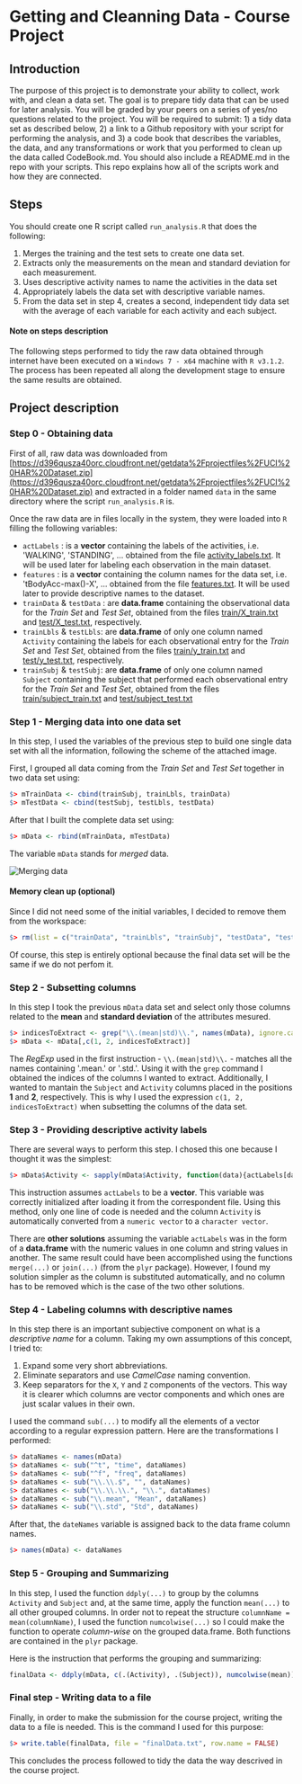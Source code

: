 # Getting and Cleanning Data - Course Project

## Introduction

The purpose of this project is to demonstrate your ability to collect, work with, and clean a data set. The goal is to prepare tidy data that can be used for later analysis. You will be graded by your peers on a series of yes/no questions related to the project. You will be required to submit: 1) a tidy data set as described below, 2) a link to a Github repository with your script for performing the analysis, and 3) a code book that describes the variables, the data, and any transformations or work that you performed to clean up the data called CodeBook.md. You should also include a README.md in the repo with your scripts. This repo explains how all of the scripts work and how they are connected.  

## Steps

You should create one R script called `run_analysis.R` that does the following: 

1. Merges the training and the test sets to create one data set.
2. Extracts only the measurements on the mean and standard deviation for each measurement. 
3. Uses descriptive activity names to name the activities in the data set
4. Appropriately labels the data set with descriptive variable names. 
5. From the data set in step 4, creates a second, independent tidy data set with the average of each variable for each activity and each subject.

#### Note on steps description

The following steps performed to tidy the raw data obtained through internet have been executed on a `Windows 7 - x64` machine with `R v3.1.2`. The process has been repeated all along the development stage to ensure the same results are obtained. 

## Project description

### Step 0 - Obtaining data

First of all, raw data was downloaded from [https://d396qusza40orc.cloudfront.net/getdata%2Fprojectfiles%2FUCI%20HAR%20Dataset.zip](https://d396qusza40orc.cloudfront.net/getdata%2Fprojectfiles%2FUCI%20HAR%20Dataset.zip) and extracted in a folder named `data` in the same directory where the script `run_analysis.R` is. 

Once the raw data are in files locally in the system, they were loaded into `R` filling the following variables: 

* `actLabels` : is a **vector** containing the labels of the activities, i.e. 'WALKING', 'STANDING', ... obtained from the file [activity_labels.txt](https://github.com/davizuku/GettingCleaningDataProject/blob/master/data/UCI%20HAR%20Dataset/activity_labels.txt). It will be used later for labeling each observation in the main dataset.
* `features` : is a **vector** containing the column names for the data set, i.e. 'tBodyAcc-max()-X', ... obtained from the file [features.txt](https://github.com/davizuku/GettingCleaningDataProject/blob/master/data/UCI%20HAR%20Dataset/features.txt). It will be used later to provide descriptive names to the dataset. 
* `trainData` & `testData` : are **data.frame** containing the observational data for the *Train Set* and *Test Set*, obtained from the files [train/X_train.txt](https://github.com/davizuku/GettingCleaningDataProject/blob/master/data/UCI%20HAR%20Dataset/train/X_train.txt) and [test/X_test.txt](https://github.com/davizuku/GettingCleaningDataProject/blob/master/data/UCI%20HAR%20Dataset/test/X_test.txt), respectively.
* `trainLbls` & `testLbls`: are **data.frame** of only one column named `Activity` containing the labels for each observational entry for the *Train Set* and *Test Set*, obtained from the files [train/y_train.txt](https://github.com/davizuku/GettingCleaningDataProject/blob/master/data/UCI%20HAR%20Dataset/train/y_train.txt) and [test/y_test.txt](https://github.com/davizuku/GettingCleaningDataProject/blob/master/data/UCI%20HAR%20Dataset/test/y_test.txt), respectively.
* `trainSubj` & `testSubj`: are **data.frame** of only one column named `Subject` containing the subject that performed each observational entry for the *Train Set* and *Test Set*, obtained from the files [train/subject_train.txt](https://github.com/davizuku/GettingCleaningDataProject/blob/master/data/UCI%20HAR%20Dataset/train/subject_train.txt) and [test/subject_test.txt](https://github.com/davizuku/GettingCleaningDataProject/blob/master/data/UCI%20HAR%20Dataset/test/subject_test.txt)

### Step 1 - Merging data into one data set

In this step, I used the variables of the previous step to build one single data set with all the information, following the scheme of the attached image.

First, I grouped all data coming from the *Train Set* and *Test Set* together in two data set using: 
```R
$> mTrainData <- cbind(trainSubj, trainLbls, trainData)
$> mTestData <- cbind(testSubj, testLbls, testData)
```

After that I built the complete data set using: 
```R
$> mData <- rbind(mTrainData, mTestData)
```

The variable `mData` stands for *merged* data.

![Merging data](https://coursera-forum-screenshots.s3.amazonaws.com/ab/a2776024af11e4a69d5576f8bc8459/Slide2.png "Image obtained from the course Discussion Forum")

#### Memory clean up (optional) 

Since I did not need some of the initial variables, I decided to remove them from the workspace: 
```R
$> rm(list = c("trainData", "trainLbls", "trainSubj", "testData", "testLbls", "testSubj", "mTrainData", "mTestData"))
```

Of course, this step is entirely optional because the final data set will be the same if we do not perfom it.

### Step 2 - Subsetting columns

In this step I took the previous `mData` data set and select only those columns related to the **mean** and **standard deviation** of the attributes mesured. 
```R
$> indicesToExtract <- grep("\\.(mean|std)\\.", names(mData), ignore.case = TRUE)
$> mData <- mData[,c(1, 2, indicesToExtract)]
```

The *RegExp* used in the first instruction - `\\.(mean|std)\\.` - matches all the names containing '.mean.' or '.std.'. Using it with the `grep` command I obtained the indices of the columns I wanted to extract. Additionally, I wanted to mantain the `Subject` and `Activity` columns placed in the positions **1** and **2**, respectively. This is why I used the expression `c(1, 2, indicesToExtract)` when subsetting the columns of the data set.

### Step 3 - Providing descriptive activity labels

There are several ways to perform this step. I chosed this one because I thought it was the simplest: 
```R
$> mData$Activity <- sapply(mData$Activity, function(data){actLabels[data]})
```

This instruction assumes `actLabels` to be a **vector**. This variable was correctly initialized after loading it from the correspondent file. Using this method, only one line of code is needed and the column `Activity` is automatically converted from a `numeric vector` to a `character vector`. 

There are **other solutions** assuming the variable `actLabels` was in the form of a **data.frame** with the numeric values in one column and string values in another. The same result could have been accomplished using the functions `merge(...)` or `join(...)` (from the `plyr` package). However, I found my solution simpler as the column is substituted automatically, and no column has to be removed which is the case of the two other solutions. 

### Step 4 - Labeling columns with descriptive names

In this step there is an important subjective component on what is a *descriptive name* for a column. Taking my own assumptions of this concept, I tried to: 
1. Expand some very short abbreviations. 
2. Eliminate separators and use *CamelCase* naming convention. 
3. Keep separators for the `X`, `Y` and `Z` components of the vectors. This way it is clearer which columns are vector components and which ones are just scalar values in their own.
 
I used the command `sub(...)` to modify all the elements of a vector according to a regular expression pattern. 
Here are the transformations I performed: 
```R
$> dataNames <- names(mData)
$> dataNames <- sub("^t", "time", dataNames)
$> dataNames <- sub("^f", "freq", dataNames)
$> dataNames <- sub("\\.\\.$", "", dataNames)
$> dataNames <- sub("\\.\\.\\.", "\\.", dataNames)
$> dataNames <- sub("\\.mean", "Mean", dataNames)
$> dataNames <- sub("\\.std", "Std", dataNames)
```

After that, the `dateNames` variable is assigned back to the data frame column names. 
```R
$> names(mData) <- dataNames
```

### Step 5 - Grouping and Summarizing

In this step, I used the function `ddply(...)` to group by the columns `Activity` and `Subject` and, at the same time, apply the function `mean(...)` to all other grouped columns. In order not to repeat the structure `columnName = mean(columnName)`, I used the function `numcolwise(...)` so I could make the function to operate *column-wise* on the grouped data.frame. Both functions are contained in the `plyr` package. 

Here is the instruction that performs the grouping and summarizing: 
```R
finalData <- ddply(mData, c(.(Activity), .(Subject)), numcolwise(mean))
```

### Final step - Writing data to a file

Finally, in order to make the submission for the course project, writing the data to a file is needed. 
This is the command I used for this purpose: 
```R
$> write.table(finalData, file = "finalData.txt", row.name = FALSE)
```

This concludes the process followed to tidy the data the way descrived in the course project. 
